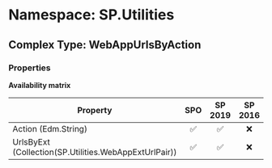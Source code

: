 # Namespace: SP.Utilities

## Complex Type: WebAppUrlsByAction

### Properties

**Availability matrix**

Property | SPO | SP 2019 | SP 2016 | SP 2013
----------|:---:|:-------:|:-------:|:-------
Action (Edm.String) | ✅ | ✅ | ❌ | ❌
UrlsByExt (Collection(SP.Utilities.WebAppExtUrlPair)) | ✅ | ✅ | ❌ | ❌

